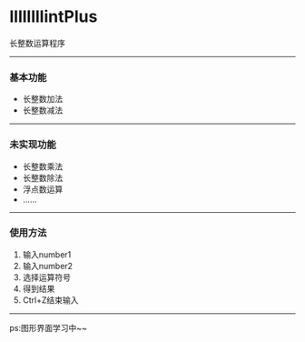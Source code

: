 # llllllllintPlus
长整数运算程序
****
### 基本功能
+ 长整数加法
+ 长整数减法
****
### 未实现功能
+ 长整数乘法
+ 长整数除法
+ 浮点数运算
+ ......
****
### 使用方法
1. 输入number1
2. 输入number2
3. 选择运算符号
4. 得到结果
5. Ctrl+Z结束输入
****
ps:图形界面学习中~~